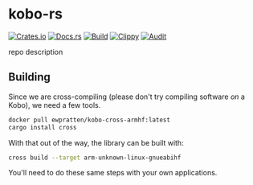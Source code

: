 # kobo-rs
[![Crates.io](https://img.shields.io/crates/v/kobo)](https://crates.io/crates/kobo) 
[![Docs.rs](https://docs.rs/kobo/badge.svg)](https://docs.rs/kobo) 
[![Build](https://github.com/Ewpratten/kobo-rs/actions/workflows/build.yml/badge.svg)](https://github.com/Ewpratten/kobo-rs/actions/workflows/build.yml)
[![Clippy](https://github.com/Ewpratten/kobo-rs/actions/workflows/clippy.yml/badge.svg)](https://github.com/Ewpratten/kobo-rs/actions/workflows/clippy.yml)
[![Audit](https://github.com/Ewpratten/kobo-rs/actions/workflows/audit.yml/badge.svg)](https://github.com/Ewpratten/kobo-rs/actions/workflows/audit.yml)


repo description

## Building

Since we are cross-compiling (please don't try compiling software *on* a Kobo), we need a few tools.

```sh
docker pull ewpratten/kobo-cross-armhf:latest
cargo install cross
```

With that out of the way, the library can be built with:

```sh
cross build --target arm-unknown-linux-gnueabihf
```

You'll need to do these same steps with your own applications.
